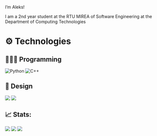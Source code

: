 I’m Aleks!

I am a 2nd year student at the RTU MIREA of Software Engineering at the Department of Computing Technologies

# ⚙️ Technologies

## 👨🏻‍💻 Programming

![Python](https://img.shields.io/badge/python-%233776AB.svg?style=for-the-badge&logo=python&logoColor=white)
![C++](https://img.shields.io/badge/C++-%2300599C.svg?style=for-the-badge&logo=c%2B%2B&logoColor=white)

## 🎨 Design
<img src="https://img.shields.io/badge/adobe%20-%23FF0000.svg?&style=for-the-badge&logo=adobe&logoColor=white"> <img src="https://img.shields.io/badge/blender%20-%23F5792A.svg?&style=for-the-badge&logo=blender&logoColor=white"/>

## 📈 Stats:
![](https://github-profile-summary-cards.vercel.app/api/cards/most-commit-language?username=AleksUon&theme=tokyonight)
![](https://github-profile-summary-cards.vercel.app/api/cards/repos-per-language?username=AleksUon&theme=tokyonight)
![](https://github-profile-summary-cards.vercel.app/api/cards/profile-details?username=AleksUon&theme=tokyonight)

